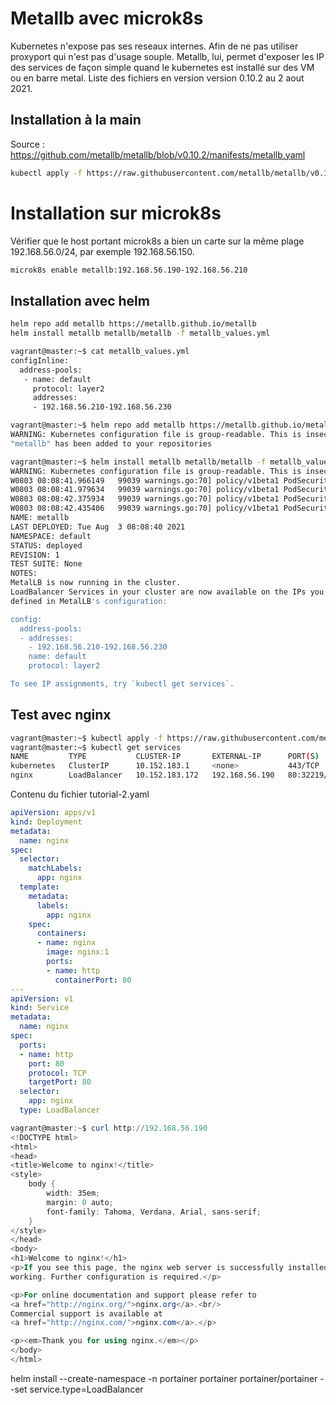 # Metallb avec microk8s

Kubernetes n'expose pas ses reseaux internes. Afin de ne pas utiliser proxyport qui n'est pas d'usage souple. Metallb, lui, permet d'exposer les IP des services de façon simple quand le kubernetes est installé sur des VM ou en barre metal.
Liste des fichiers en version version 0.10.2 au 2 aout 2021.

## Installation à la main

Source :
<https://github.com/metallb/metallb/blob/v0.10.2/manifests/metallb.yaml>

~~~bash
kubectl apply -f https://raw.githubusercontent.com/metallb/metallb/v0.10.2/manifests/metallb.yaml
~~~

# Installation sur microk8s

Vérifier que le host portant microk8s a bien un carte sur la même plage 192.168.56.0/24, par exemple 192.168.56.150.

~~~bash
microk8s enable metallb:192.168.56.190-192.168.56.210
~~~

## Installation avec helm

~~~bash
helm repo add metallb https://metallb.github.io/metallb
helm install metallb metallb/metallb -f metallb_values.yml
~~~

~~~bash
vagrant@master:~$ cat metallb_values.yml
configInline:
  address-pools:
   - name: default
     protocol: layer2
     addresses:
     - 192.168.56.210-192.168.56.230
~~~

~~~bash
vagrant@master:~$ helm repo add metallb https://metallb.github.io/metallb
WARNING: Kubernetes configuration file is group-readable. This is insecure. Location: /var/snap/microk8s/2346/credentials/client.config
"metallb" has been added to your repositories
~~~

~~~bash
vagrant@master:~$ helm install metallb metallb/metallb -f metallb_values.yml
WARNING: Kubernetes configuration file is group-readable. This is insecure. Location: /var/snap/microk8s/2346/credentials/client.config
W0803 08:08:41.966149   99039 warnings.go:70] policy/v1beta1 PodSecurityPolicy is deprecated in v1.21+, unavailable in v1.25+
W0803 08:08:41.979634   99039 warnings.go:70] policy/v1beta1 PodSecurityPolicy is deprecated in v1.21+, unavailable in v1.25+
W0803 08:08:42.375934   99039 warnings.go:70] policy/v1beta1 PodSecurityPolicy is deprecated in v1.21+, unavailable in v1.25+
W0803 08:08:42.435406   99039 warnings.go:70] policy/v1beta1 PodSecurityPolicy is deprecated in v1.21+, unavailable in v1.25+
NAME: metallb
LAST DEPLOYED: Tue Aug  3 08:08:40 2021
NAMESPACE: default
STATUS: deployed
REVISION: 1
TEST SUITE: None
NOTES:
MetalLB is now running in the cluster.
LoadBalancer Services in your cluster are now available on the IPs you
defined in MetalLB's configuration:

config:
  address-pools:
  - addresses:
    - 192.168.56.210-192.168.56.230
    name: default
    protocol: layer2

To see IP assignments, try `kubectl get services`.
~~~

## Test avec nginx

~~~bash
vagrant@master:~$ kubectl apply -f https://raw.githubusercontent.com/metallb/metallb/v0.10.2/manifests/tutorial-2.yaml
vagrant@master:~$ kubectl get services
NAME         TYPE           CLUSTER-IP       EXTERNAL-IP      PORT(S)        AGE
kubernetes   ClusterIP      10.152.183.1     <none>           443/TCP        3h17m
nginx        LoadBalancer   10.152.183.172   192.168.56.190   80:32219/TCP   43s
~~~

Contenu du fichier tutorial-2.yaml

~~~yaml
apiVersion: apps/v1
kind: Deployment
metadata:
  name: nginx
spec:
  selector:
    matchLabels:
      app: nginx
  template:
    metadata:
      labels:
        app: nginx
    spec:
      containers:
      - name: nginx
        image: nginx:1
        ports:
        - name: http
          containerPort: 80
---
apiVersion: v1
kind: Service
metadata:
  name: nginx
spec:
  ports:
  - name: http
    port: 80
    protocol: TCP
    targetPort: 80
  selector:
    app: nginx
  type: LoadBalancer
~~~

~~~powershell
vagrant@master:~$ curl http://192.168.56.190
<!DOCTYPE html>
<html>
<head>
<title>Welcome to nginx!</title>
<style>
    body {
        width: 35em;
        margin: 0 auto;
        font-family: Tahoma, Verdana, Arial, sans-serif;
    }
</style>
</head>
<body>
<h1>Welcome to nginx!</h1>
<p>If you see this page, the nginx web server is successfully installed and
working. Further configuration is required.</p>

<p>For online documentation and support please refer to
<a href="http://nginx.org/">nginx.org</a>.<br/>
Commercial support is available at
<a href="http://nginx.com/">nginx.com</a>.</p>

<p><em>Thank you for using nginx.</em></p>
</body>
</html>
~~~
helm install --create-namespace -n portainer portainer portainer/portainer --set service.type=LoadBalancer